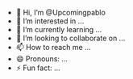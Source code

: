 - 👋 Hi, I’m @Upcomingpablo
- 👀 I’m interested in ...
- 🌱 I’m currently learning ...
- 💞️ I’m looking to collaborate on ...
- 📫 How to reach me ...
- 😄 Pronouns: ...
- ⚡ Fun fact: ...

<!---
Upcomingpablo/Upcomingpablo is a ✨ special ✨ repository because its `README.md` (this file) appears on your GitHub profile.
You can click the Preview link to take a look at your changes.
--->
